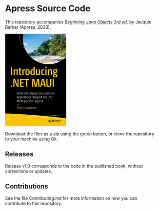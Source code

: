 # Apress Source Code

This repository accompanies [*Beginning Java Objects 3rd ed.*](https://www.link.springer.com/book/10.1007/978-1-4842-9060-6) by Jacquie Barker (Apress, 2023).

[comment]: #cover
![Cover image](978-1-4842-9233-4.jpg)

Download the files as a zip using the green button, or clone the repository to your machine using Git.

## Releases

Release v1.0 corresponds to the code in the published book, without corrections or updates.

## Contributions

See the file Contributing.md for more information on how you can contribute to this repository.
